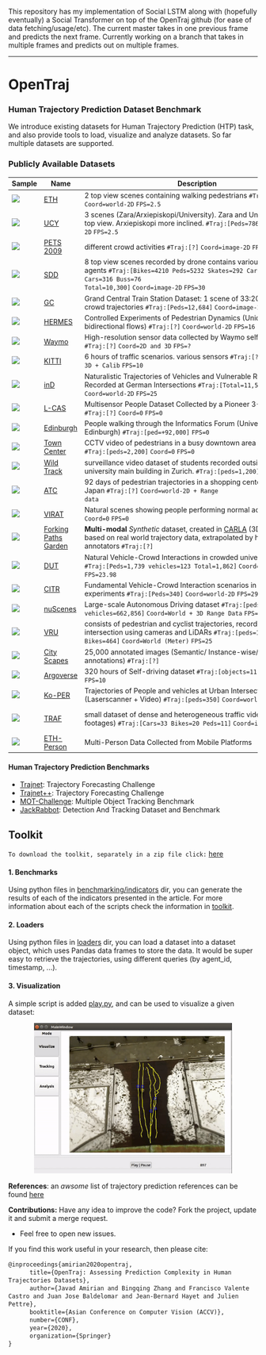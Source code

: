 This repository has my implementation of Social LSTM along with (hopefully eventually) a Social Transformer on top of the OpenTraj github (for ease of data fetching/usage/etc).  The current master takes in one previous frame and predicts the next frame. Currently working on a branch that takes in multiple frames and predicts out on multiple frames.
_______________________________________________________________________________________________________________________
# OpenTraj
### Human Trajectory Prediction Dataset Benchmark
We introduce existing datasets for Human Trajectory Prediction (HTP) task, and also provide tools to load, visualize and analyze datasets. So far multiple datasets are supported.

### Publicly Available Datasets

<!--begin(table_main)-->
| Sample | Name | &nbsp;&nbsp;&nbsp;&nbsp;&nbsp;&nbsp;&nbsp;&nbsp;&nbsp;&nbsp;&nbsp;&nbsp;&nbsp;&nbsp;&nbsp;&nbsp;&nbsp;&nbsp;&nbsp;&nbsp;&nbsp;&nbsp;&nbsp;&nbsp;&nbsp;&nbsp;&nbsp;&nbsp;&nbsp;&nbsp;&nbsp;&nbsp;&nbsp;&nbsp;&nbsp;&nbsp;&nbsp;&nbsp;&nbsp;&nbsp;&nbsp;&nbsp;&nbsp;&nbsp;&nbsp;&nbsp;&nbsp;&nbsp;&nbsp;&nbsp;Description&nbsp;&nbsp;&nbsp;&nbsp;&nbsp;&nbsp;&nbsp;&nbsp;&nbsp;&nbsp;&nbsp;&nbsp;&nbsp;&nbsp;&nbsp;&nbsp;&nbsp;&nbsp;&nbsp;&nbsp;&nbsp;&nbsp;&nbsp;&nbsp;&nbsp;&nbsp;&nbsp;&nbsp;&nbsp;&nbsp;&nbsp;&nbsp;&nbsp;&nbsp;&nbsp;&nbsp;&nbsp;&nbsp;&nbsp;&nbsp;&nbsp;&nbsp;&nbsp;&nbsp;&nbsp;&nbsp;&nbsp;&nbsp;&nbsp;&nbsp; | Ref | 
|----|----|----|----|
| ![](datasets/ETH/seq_eth/reference.png) | [ETH](datasets/ETH) | 2 top view scenes containing walking pedestrians <code>#Traj:[Peds=750]</code> <code>Coord=world-2D</code> <code>FPS=2.5</code> | [website](http://www.vision.ee.ethz.ch/en/datasets/) [paper](https://ethz.ch/content/dam/ethz/special-interest/baug/igp/photogrammetry-remote-sensing-dam/documents/pdf/pellegrini09iccv.pdf) | 
| ![](datasets/UCY/zara01/reference.png) | [UCY](datasets/UCY) | 3 scenes (Zara/Arxiepiskopi/University). Zara and University close to top view. Arxiepiskopi more inclined. <code>#Traj:[Peds=786]</code> <code>Coord=world-2D</code> <code>FPS=2.5</code> | [website](https://graphics.cs.ucy.ac.cy/research/downloads/crowd-data) [paper](https://onlinelibrary.wiley.com/doi/full/10.1111/j.1467-8659.2007.01089.x) | 
| ![](datasets/PETS-2009/reference.jpg) | [PETS 2009](datasets/PETS-2009) | different crowd activities <code>#Traj:[?]</code> <code>Coord=image-2D</code> <code>FPS=7</code> | [website](http://www.cvg.reading.ac.uk/PETS2009/data.html) [paper](https://projet.liris.cnrs.fr/imagine/pub/proceedings/AVSS-2010/data/4264a143.pdf) | 
| ![](datasets/SDD/coupa/video3/reference.jpg) | [SDD](datasets/SDD) | 8 top view scenes recorded by drone contains various types of agents <code>#Traj:[Bikes=4210 Peds=5232 Skates=292 Carts=174 Cars=316 Buss=76 Total=10,300]</code> <code>Coord=image-2D</code> <code>FPS=30</code> | [website](http://cvgl.stanford.edu/projects/uav_data) [paper](http://svl.stanford.edu/assets/papers/ECCV16social.pdf) [dropbox](https://www.dropbox.com/s/v9jvt4ln7t42m6m/StanfordDroneDataset.zip) | 
| ![](datasets/GC/reference.jpg) | [GC](datasets/GC) | Grand Central Train Station Dataset: 1 scene of 33:20 minutes of crowd trajectories <code>#Traj:[Peds=12,684]</code> <code>Coord=image-2D</code> <code>FPS=25</code> | [dropbox](https://www.dropbox.com/s/7y90xsxq0l0yv8d/cvpr2015_pedestrianWalkingPathDataset.rar) [paper](http://openaccess.thecvf.com/content_cvpr_2015/html/Yi_Understanding_Pedestrian_Behaviors_2015_CVPR_paper.html) | 
| ![](datasets/HERMES/reference.png) | [HERMES](datasets/HERMES) | Controlled Experiments of Pedestrian Dynamics (Unidirectional and bidirectional flows) <code>#Traj:[?]</code> <code>Coord=world-2D</code> <code>FPS=16</code> | [website](https://www.fz-juelich.de/ias/ias-7/EN/AboutUs/Projects/Hermes/_node.html) [data](https://www.fz-juelich.de/ias/ias-7/EN/Research/Pedestrian_Dynamics-Empiricism/_node.html) | 
| ![](datasets/Waymo/reference.jpg) | [Waymo](datasets/Waymo) | High-resolution sensor data collected by Waymo self-driving cars <code>#Traj:[?]</code> <code>Coord=2D and 3D</code> <code>FPS=?</code> | [website](https://waymo.com/open/) [github](https://github.com/waymo-research/waymo-open-dataset) | 
| ![](datasets/KITTI/reference.jpg) | [KITTI](datasets/KITTI) | 6 hours of traffic scenarios. various sensors <code>#Traj:[?]</code> <code>Coord=image-3D + Calib</code> <code>FPS=10</code> |  [website](http://www.cvlibs.net/datasets/kitti/) | 
| ![](datasets/InD/reference.png) | [inD](datasets/InD) | Naturalistic Trajectories of Vehicles and Vulnerable Road Users Recorded at German Intersections <code>#Traj:[Total=11,500]</code> <code>Coord=world-2D</code> <code>FPS=25</code> | [website](https://www.ind-dataset.com/) [paper](https://arxiv.org/pdf/1911.07602.pdf) | 
| ![](datasets/L-CAS/reference.png) | [L-CAS](datasets/L-CAS) | Multisensor People Dataset Collected by a Pioneer 3-AT robot <code>#Traj:[?]</code> <code>Coord=0</code> <code>FPS=0</code> | [website](https://lcas.lincoln.ac.uk/wp/research/data-sets-software/l-cas-multisensor-people-dataset/) | 
| ![](datasets/Edinburgh/reference.jpg) | [Edinburgh](datasets/Edinburgh) | People walking through the Informatics Forum (University of Edinburgh) <code>#Traj:[ped=+92,000]</code> <code>FPS=0</code> | [website](http://homepages.inf.ed.ac.uk/rbf/FORUMTRACKING/) | 
| ![](datasets/Town-Center/reference.jpg) | [Town Center](datasets/Town-Center) | CCTV video of pedestrians in a busy downtown area in Oxford <code>#Traj:[peds=2,200]</code> <code>Coord=0</code> <code>FPS=0</code> | [website](https://megapixels.cc/datasets/oxford_town_centre/) | 
| ![](datasets/Wild-Track/reference.jpg) | [Wild Track](datasets/Wild-Track) | surveillance video dataset of students recorded outside the ETH university main building in Zurich. <code>#Traj:[peds=1,200]</code> | [website](https://megapixels.cc/wildtrack/) | 
| ![](datasets/ATC/reference.png) | [ATC](datasets/ATC) | 92 days of pedestrian trajectories in a shopping center in Osaka, Japan <code>#Traj:[?]</code> <code>Coord=world-2D + Range data</code> | [website](https://irc.atr.jp/crest2010_HRI/ATC_dataset) | 
| ![](datasets/VIRAT/reference.png) | [VIRAT](datasets/VIRAT) | Natural scenes showing people performing normal actions <code>#Traj:[?]</code> <code>Coord=0</code> <code>FPS=0</code> | [website](http://viratdata.org/) | 
| ![](datasets/Forking-Paths-Garden/reference.png) | [Forking Paths Garden](datasets/Forking-Paths-Garden) | **Multi-modal** _Synthetic_ dataset, created in [CARLA](https://carla.org) (3D simulator) based on real world trajectory data, extrapolated by human annotators <code>#Traj:[?]</code> | [website](https://next.cs.cmu.edu/multiverse/index.html) [github](https://github.com/JunweiLiang/Multiverse) [paper](https://arxiv.org/abs/1912.06445) | 
| ![](datasets/DUT/reference.png) | [DUT](datasets/DUT) | Natural Vehicle-Crowd Interactions in crowded university campus <code>#Traj:[Peds=1,739 vehicles=123 Total=1,862]</code> <code>Coord=world-2D</code> <code>FPS=23.98</code> | [github](https://github.com/dongfang-steven-yang/vci-dataset-dut) [paper](https://arxiv.org/pdf/1902.00487.pdf) | 
| ![](datasets/CITR/reference.png) | [CITR](datasets/CITR) | Fundamental Vehicle-Crowd Interaction scenarios in controlled experiments <code>#Traj:[Peds=340]</code> <code>Coord=world-2D</code> <code>FPS=29.97</code> | [github](https://github.com/dongfang-steven-yang/vci-dataset-dut) [paper](https://arxiv.org/pdf/1902.00487.pdf) | 
| ![](datasets/NuScenes/reference.png) | [nuScenes](datasets/NuScenes) | Large-scale Autonomous Driving dataset <code>#Traj:[peds=222,164 vehicles=662,856]</code> <code>Coord=World + 3D Range Data</code> <code>FPS=2</code> | [website](www.nuscences.org) | 
| ![](datasets/VRU/reference.png) | [VRU](datasets/VRU) | consists of pedestrian and cyclist trajectories, recorded at an urban intersection using cameras and LiDARs <code>#Traj:[peds=1068 Bikes=464]</code> <code>Coord=World (Meter)</code> <code>FPS=25</code> | [website](https://www.th-ab.de/ueber-uns/organisation/labor/kooperative-automatisierte-verkehrssysteme/trajectory-dataset) | 
| ![](datasets/City-Scapes/reference.png) | [City Scapes](datasets/City-Scapes) | 25,000 annotated images (Semantic/ Instance-wise/ Dense pixel annotations) <code>#Traj:[?]</code> | [website](https://www.cityscapes-dataset.com/dataset-overview/) | 
| ![](datasets/Argoverse/reference.jpg) | [Argoverse](datasets/Argoverse) | 320 hours of Self-driving dataset <code>#Traj:[objects=11,052]</code> <code>Coord=3D</code> <code>FPS=10</code> | [website](https://www.argoverse.org) | 
| ![](datasets/Ko-PER/reference.png) | [Ko-PER](datasets/Ko-PER) | Trajectories of People and vehicles at Urban Intersections (Laserscanner + Video) <code>#Traj:[peds=350]</code> <code>Coord=world-2D</code> | [paper](https://www.uni-ulm.de/fileadmin/website_uni_ulm/iui.inst.110/Bilder/Forschung/Datensaetze/20141010_DatasetDocumentation.pdf) | 
| ![](datasets/TRAF/reference.png) | [TRAF](datasets/TRAF) | small dataset of dense and heterogeneous traffic videos in India (22 footages) <code>#Traj:[Cars=33 Bikes=20 Peds=11]</code> <code>Coord=image-2D</code> <code>FPS=10</code> | [website](https://gamma.umd.edu/researchdirections/autonomousdriving/trafdataset/) [gDrive](https://drive.google.com/drive/folders/1zKaeboslkqoLdTJbRMyQ0Y9JL3007LRr) [paper](https://arxiv.org/pdf/1812.04767.pdf) | 
| ![](datasets/ETH-Person/reference.png) | [ETH-Person](datasets/ETH-Person) | Multi-Person Data Collected from Mobile Platforms | [website](https://data.vision.ee.ethz.ch/cvl/aess/) | 

<!--end(table_main)-->

<!--
#### Other Trajectory Datasets
- [NGSim](https://catalog.data.gov/dataset/next-generation-simulation-ngsim-vehicle-trajectories)
- [Daimler](http://www.gavrila.net/Datasets/Daimler_Pedestrian_Benchmark_D/daimler_pedestrian_benchmark_d.html)
- [Cyclist](No Link)
- [highD](No Link)
-->

#### Human Trajectory Prediction Benchmarks
- [Trajnet](http://trajnet.stanford.edu/): Trajectory Forecasting Challenge
- [Trajnet++](https://www.aicrowd.com/challenges/trajnet-a-trajectory-forecasting-challenge): Trajectory Forecasting Challenge
- [MOT-Challenge](https://motchallenge.net): Multiple Object Tracking Benchmark
- [JackRabbot](https://jrdb.stanford.edu/): Detection And Tracking Dataset and Benchmark

## Toolkit
`To download the toolkit, separately in a zip file click:` [here](https://downgit.github.io/#/home?url=https://github.com/amiryanj/OpenTraj/tree/master/toolkit)


#### 1. Benchmarks
Using python files in [benchmarking/indicators](toolkit/benchmarking/indicators) dir, you can generate the results of each of the indicators presented in the article. For more information about each of the scripts check the information in [toolkit](toolkit).

#### 2. Loaders
Using python files in [loaders](toolkit/loaders) dir, you can load a dataset into a dataset object, which uses Pandas data frames to store the data. It would be super easy to retrieve the trajectories, using different queries (by agent_id, timestamp, ...).

#### 3. Visualization
A simple script is added [play.py](toolkit/ui/play.py), and can be used to visualize a given dataset:

<p align='center'>
  <img src='docs/figs/fig-opentraj-ui.gif' width='400px'\>
</p>


<!--
## Metrics
**1. ADE** (T<sub>obs</sub>, T<sub>pred</sub>):
Average Displacement Error (ADE), also called Mean Euclidean Distance (MED), measures the averages Euclidean distances between points of the predicted trajectory and the ground truth that have the same temporal distance from their respective start points. The function arguemnts are:
- T<sub>obs</sub> : observation period
- T<sub>pred</sub> : prediction period
<br/>
**2. FDE** (T<sub>obs</sub>, T<sub>pred</sub>):
Final Displacement Error (FDE) measures the distance between final predicted position and the ground truth position at the corresponding time point. The function arguemnts are:
- T<sub>obs</sub> : observation period
- T<sub>pred</sub> : prediction period
<br/>
## State-of-the-art Trajectory Prediction Algorithms
\* The numbers are derived from papers.
- [ ] setup benchmarking 
- [ ] update top 20 papers
-->
<!--
#### 1. ETH Dataset
-->

<!--begin(table_ETH)-->

<!--end(table_ETH)-->

<!--
`TBC`
-->


<!--
#### (A) Main References:
- Who are you with and Where are you going? (Social Force), Yamaguchi et al. CVPR 2011. [paper]()
- Social LSTM: Human trajectory prediction in crowded spaces, Alahi et al. CVPR 2016. [paepr]()
- Learning social etiquette: Human trajectory understanding in crowded scenes, Robicquet et al. ECCV 2016. [paper](https://infoscience.epfl.ch/record/230262/files/ECCV16social.pdf) 
- Social GAN: Socially Acceptable Trajectories with Generative Adversarial Networks, Gupta et al. CVPR 2018. [paper]()
- Social Ways: Learning Multi-Modal Distributions of Pedestrian Trajectories with GANs, Amirian et al. CVPR 2019. [paper](), [code]()
-->
**References**: an *awsome* list of trajectory prediction references can be found [here](https://github.com/jiachenli94/Awesome-Interaction-aware-Trajectory-Prediction)
<!--
- Desire: Distant future prediction in dynamic scenes with interacting agents, Lee et al. CVPR 2017. [paper](http://openaccess.thecvf.com/content_cvpr_2017/papers/Lee_DESIRE_Distant_Future_CVPR_2017_paper.pdf)
- Sophie: An attentive gan for predicting paths compliant to social and physical constraints, Sadeghian et al. CVPR 2019. [paper](https://arxiv.org/pdf/1806.01482.pdf)
- [MATF (Multi-Agent Tensor Fusion)](http://openaccess.thecvf.com/content_CVPR_2019/papers/Zhao_Multi-Agent_Tensor_Fusion_for_Contextual_Trajectory_Prediction_CVPR_2019_paper.pdf)
- [Best of Many](http://openaccess.thecvf.com/content_cvpr_2018/papers/Bhattacharyya_Accurate_and_Diverse_CVPR_2018_paper.pdf)
-->

<!--
#### (B) Surveys:
&ast; ordered by time
- A Survey on Path Prediction Techniques for Vulnerable Road Users: From Traditional to Deep-Learning Approaches, ITSC 2019. [paper](https://ieeexplore.ieee.org/abstract/document/8917053)
- Human Motion Trajectory Prediction: A Survey, IJRR 2019 [arxiv](https://arxiv.org/abs/1905.06113)
- Autonomous vehicles that interact with pedestrians: A survey of theory and practice, ITS 2019. [arxiv](https://arxiv.org/abs/1805.11773)
- A literature review on the prediction of pedestrian behavior in urban scenarios, ITSC 2018. [paper](https://ieeexplore.ieee.org/abstract/document/8569415)
- Survey on Vision-Based Path Prediction, DAPI 2018. [arxiv](https://arxiv.org/abs/1811.00233)
- Trajectory data mining: an overview, TIST 2015. [paper](https://www.microsoft.com/en-us/research/wp-content/uploads/2015/09/TrajectoryDataMining-tist-yuzheng.pdf)
- A survey on motion prediction and risk assessment for intelligent vehicles, ROBOMECH 2014. [paper](https://core.ac.uk/download/pdf/81530180.pdf)
-->

<!--
**Collaboration:** Are you interested in collaboration on OpenTraj? Send an email to [me](mailto:amiryan.j@gmail.com?subject=OpenTraj) titled *OpenTraj*.
-->
**Contributions:** Have any idea to improve the code? Fork the project, update it and submit a merge request. 
- Feel free to open new issues.

If you find this work useful in your research, then please cite:
```
@inproceedings{amirian2020opentraj,
      title={OpenTraj: Assessing Prediction Complexity in Human Trajectories Datasets}, 
      author={Javad Amirian and Bingqing Zhang and Francisco Valente Castro and Juan Jose Baldelomar and Jean-Bernard Hayet and Julien Pettre},
      booktitle={Asian Conference on Computer Vision (ACCV)},
      number={CONF},      
      year={2020},
      organization={Springer}
}
```
